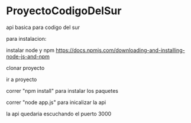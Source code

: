 # ProyectoCodigoDelSur
api basica para codigo del sur

para instalacion:

instalar node y npm https://docs.npmjs.com/downloading-and-installing-node-js-and-npm

clonar proyecto

ir a proyecto

correr "npm install" para instalar los paquetes

correr "node app.js" para inicalizar la api

la api quedaria escuchando el puerto 3000
